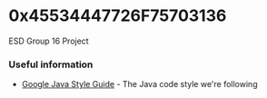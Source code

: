 # 0x45534447726F75703136
ESD Group 16 Project

### Useful information
* [Google Java Style Guide](https://google.github.io/styleguide/javaguide.html) - The Java code style we're following
